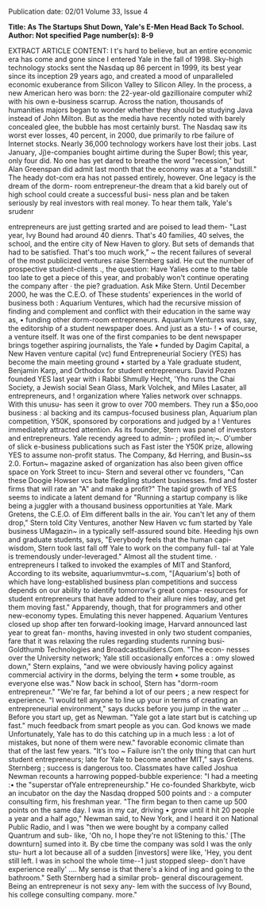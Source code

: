 Publication date: 02/01
Volume 33, Issue 4

**Title: As The Startups Shut Down, Yale's E-Men Head Back To School.**
**Author: Not specified**
**Page number(s): 8-9**

EXTRACT ARTICLE CONTENT:
I 
t's hard to believe, but an entire economic era has come and gone since I 
entered Yale in the fall of 1998. Sky-high technology stocks sent the Nasdaq up 
86 percent in 1999, its best year since its inception 29 years ago, and created a mood 
of unparalleled economic exuberance from Silicon Valley to Silicon Alley. In the 
process, a new American hero was born: the 22-year-old gazillionaire computer whi2 
with his own e-business scarrup. Across the nation, thousands of humanities majors 
began to wonder whether they should be studying Java instead of John Milton. 
But as the media have recently noted with barely concealed glee, the bubble has most 
certainly burst. The Nasdaq saw its worst ever losses, 40 percent, in 2000, due primarily to 
rbe failure of Internet stocks. Nearly 36,000 technology workers have lost their jobs. Last 
January, Jj)e-companies bought airtime during the Super Bowl; this year, only four did. No one 
has yet dared to breathe the word "recession," but Alan Greenspan did admit last month that the 
economy was at a "standstill." 
The heady dot-com era has not passed entirely, however. One legacy is the dream of the dorm-
room entrepreneur-the dream that a kid barely out of high school could create a successful busi-
ness plan and be taken seriously by real investors with real money. To hear them talk, Yale's srudenr


entrepreneurs are just getting srarted and are poised to lead them-
"Last year, Ivy Bound had around 40 dienrs. That's 40 families, 40 
selves, the school, and the entire city of New Haven to glory. But 
sets of demands that had to be satisfied. That's too much work," ~ 
the recent failures of several of the most publicized ventures raise 
Sternberg said. He cut the number of prospective student-clients ., 
the question: Have Yalies come to the table too late to get a piece of 
this year, and probably won't continue operating the company after · 
the pie? 
graduation. 
Ask Mike Stern. Until December 2000, he was the C.E.O. of 
These students' experiences in the world of business both : 
Aquarium Ventures, which had the recursive mission of finding and 
complement and conflict with their education in the same way as, • 
funding other dorm-room entrepreneurs. Aquarium Ventures was, 
say, the editorship of a student newspaper does. And just as a stu- ! • 
of course, a venture itself. It was one of the first companies to be 
dent newspaper brings together aspiring journalists, the Yale • 
funded by Dagim Capital, a New Haven venture capital (vc) fund 
Entrepreneurial Sociery (YES) has become the main meeting ground • 
started by a Yale graduate student, Benjamin Karp, and Orthodox 
for student entrepreneurs. David Pozen founded YES last year with i 
Rabbi Shmully Hecht, 'Yho runs the Chai Society, a Jewish social 
Sean Glass, Mark Volchek, and Miles Lasater, all entrepreneurs, and ! 
organization where Yalies network over schnapps. With this unusu-
has seen it grow to over 700 members. They run a $5o,ooo business : 
al backing and its campus-focused business plan, Aquarium 
plan competition, Y50K, sponsored by corporations and judged by a ! 
Ventures immediately attracted attention. As its founder, Stern was 
panel of investors and entrepreneurs. Yale recendy agreed to admin- ; 
profiled in;~. O'umber of slick e-business publications such as Fast 
ister the Y50K prize, allowing YES to assume non-profit status. The 
Company, &d Herring, and Busin~ss 2.0. Fortun~ magazine asked of 
organization has also been given office space on York Street to incu-
Stern and several other vc founders, "Can these Doogie Howser vcs 
bate fledgling student businesses. 
fmd and foster firms that will rate an "A" and make a profit?" 
The tapid growth of YES seems to indicate a latent demand for 
"Running a startup company is like being a juggler with a thousand 
business opportunities at Yale. Mark Gretens, the C.E.O. of Elm 
different balls in the air. You can't let any of them drop," Stern told 
City Ventures, another New Haven vc fum started by Yale business 
UMagazin~ in a typically self-assured sound bite. Heeding hjs own 
and graduate students, says, "Everybody feels that the human capi-
wisdom, Stern took last fall off Yale to work on the company full-
tal at Yale is tremendously under-leveraged." Almost all the student 
time. 
· 
entrepreneurs I talked to invoked the examples of MIT and Stanford, 
According to its website, aquariumvmtur~s.com, "[Aquarium's] 
both of which have long-established business plan competitions and 
success depends on our ability to identify tomorrow's great compa-
resources for student entrepreneurs that have added to their allure 
nies today, and get them moving fast." Apparendy, though, that 
for programmers and other new-economy types. Emulating this 
never happened. Aquarium Ventures closed up shop after ten 
forward-looking image, Harvard announced last year to great fan-
months, having invested in only two student companies, 
fare that it was relaxing the rules regarding students running busi-
Goldthumb Technologies and Broadcastbuilders.Com. "The econ-
nesses over the University network; Yale still occasionally enforces a : 
omy slowed down," Stern explains, "and we were obviously having 
policy against commercial activiry in the dorms, belying the term • 
some trouble, as everyone else was." Now back in school, Stern has 
"dorm-room entrepreneur." "We're far, far behind a lot of our peers ; 
a new respect for experience. "I would tell anyone to line up your 
in terms of creating an entrepreneurial environment," says 
ducks before you jump in the water ... Before you start up, get as 
Newman. "Yale got a late start but is catching up fast." 
much feedback from smart people as you can. God knows we made 
Unfortunately, Yale has to do this catching up in a much less : 
a lot of mistakes, but none of them were new." 
favorable economic climate than that of the last few years. "It's too ~ 
Failure isn't the only thing that can hurt student entrepreneurs; 
late for Yale to become another MIT," says Gretens. Sternberg ; 
success is dangerous too. Classmates have called Joshua Newman 
recounts a harrowing popped-bubble experience: "I had a meeting :• 
the "superstar ofYale entrepreneurship." He co-founded Sharkbyte, 
wicb an incubator on the day the Nasdaq dropped 500 points and :· 
a computer consulting firm, his freshman year. "The firm began to 
then came up 500 points on the same day. I was in my car, driving • 
grow until it hit 20 people a year and a half ago," Newman said, 
to New York, and I heard it on National Public Radio, and I was 
"then we were bought by a company called Quantrum and sub-
like, 'Oh no, I hope they're not liStening to this.' [The downturn] 
sumed into it. By cbe time the company was sold I was the only stu-
hurt a lot because all of a sudden [investors] were like, 'Hey, you 
dent still left. I was in school the whole time--1 just stopped sleep-
don't have experience really' .... My sense is that there's a kind of 
ing and going to the bathroom." Seth Sternberg had a similar prob-
general discouragement. Being an entrepreneur is not sexy any-
lem with the success of Ivy Bound, his college consulting company. 
more."